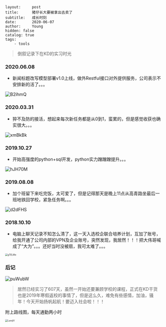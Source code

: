 ```
layout:     post
title:      猪仔长大要被拿出去卖了
subtitle:   成长时刻
date:       2020-06-07
author:     Young
hidden: false
catalog: true
tags:
    - tools
```



> 倒叙记录下在KD的实习时光

### 2020.06.08

- 新闻标题改写模型部署v1.0上线，做外Restful接口对外提供服务，公司表示不安排新的活了。。。

![B2ihmQ](https://gitee.com/echisenyang/GiteeForUpicUse/raw/master/uPic/B2ihmQ.png)

### 2020.03.31

- 猝不及防的接活，想起来每次新任务都是从0到1，蛮累的，但是感觉收获也确实很大。。。

![xmBkBk](https://gitee.com/echisenyang/GiteeForUpicUse/raw/master/uPic/xmBkBk.png)

### 2019.10.27

- 开始高强度的python+sql开发，python实力蹭蹭蹭提升。。。

![hJH70M](https://gitee.com/echisenyang/GiteeForUpicUse/raw/master/uPic/hJH70M.png)

### 2019.08.08

- 加个班留下来吃完饭，太可爱了，但是记得那天是晚上11点从高青路坐最后一班地铁回学校，紧急任务啊。。。

<img src="https://gitee.com/echisenyang/GiteeForUpicUse/raw/master/uPic/d2dFHS.png" alt="d2dFHS" />

### 2018.10.10

- 电脑上聊天记录不知怎么清了，这一天入选校企联合培养计划，互加了账号，给我开通了公司内部的VPN及企业账号，突然发现，我居然！！！把大伟哥喊成了“大为”。。。还好当时没被扇，我可太难了。。。

<img src="https://gitee.com/echisenyang/GiteeForUpicUse/raw/master/uPic/gTELWe.png" alt="gTELWe" style="zoom:50%;" />

### 后记

![puWubW](https://gitee.com/echisenyang/GiteeForUpicUse/raw/master/uPic/puWubW.png)

> 居然已经实习了607天，虽然一开始还要兼顾学校的课程，正式在KD干货也是2019年寒假返校的事情了，但是这么久，难免有些感情，加油，骚年！今天开始扬帆起航！要迈入社会啦！！！

附上路线图，每天通勤两小时

<img src="https://gitee.com/echisenyang/GiteeForUpicUse/raw/master/uPic/LamjlV.png" alt="LamjlV" style="zoom:50%;" />

